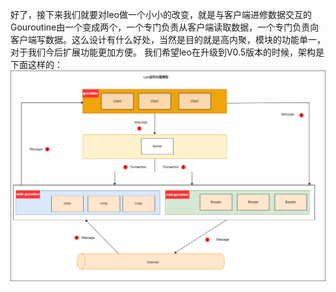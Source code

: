 好了，接下来我们就要对leo做一个小小的改变，就是与客户端进修数据交互的Gouroutine由一个变成两个，一个专门负责从客户端读取数据，一个专门负责向客户端写数据。这么设计有什么好处，当然是目的就是高内聚，模块的功能单一，对于我们今后扩展功能更加方便。
我们希望leo在升级到V0.5版本的时候，架构是下面这样的：
![](leo读写分离.drawio.png)